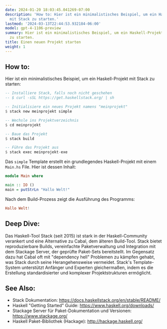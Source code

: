 ```yaml
---
date: 2024-01-20 18:03:45.041269-07:00
description: 'How to: Hier ist ein minimalistisches Beispiel, um ein Haskell-Projekt
  mit Stack zu starten.'
lastmod: '2024-03-13T22:44:53.932184-06:00'
model: gpt-4-1106-preview
summary: Hier ist ein minimalistisches Beispiel, um ein Haskell-Projekt mit Stack
  zu starten.
title: Einen neuen Projekt starten
weight: 1
---
```


## How to:
Hier ist ein minimalistisches Beispiel, um ein Haskell-Projekt mit Stack zu starten:

```Haskell
-- Installiere Stack, falls noch nicht geschehen
-- $ curl -sSL https://get.haskellstack.org/ | sh

-- Initialisiere ein neues Projekt namens "meinprojekt"
$ stack new meinprojekt simple

-- Wechsle ins Projektverzeichnis
$ cd meinprojekt

-- Baue das Projekt
$ stack build

-- Führe das Projekt aus
$ stack exec meinprojekt-exe
```

Das `simple` Template erstellt ein grundlegendes Haskell-Projekt mit einem `Main.hs` File. Hier ist dessen Inhalt:

```Haskell
module Main where

main :: IO ()
main = putStrLn "Hallo Welt!"
```

Nach dem Build-Prozess zeigt die Ausführung des Programms:

```Haskell
Hallo Welt!
```

## Deep Dive:
Das Haskell-Tool Stack (seit 2015) ist stark in der Haskell-Community verankert und eine Alternative zu Cabal, dem älteren Build-Tool. Stack bietet reproduzierbare Builds, vereinfachte Paketverwaltung und Integration mit dem Stackage Server, der geprüfte Paket-Sets bereitstellt. Im Gegensatz dazu hat Cabal oft mit "dependency hell" Problemen zu kämpfen gehabt, was Stack durch seine Herangehensweise vermeidet. Stack's Template-System unterstützt Anfänger und Experten gleichermaßen, indem es die Erstellung standardisierter und komplexer Projektstrukturen ermöglicht.

## See Also:
- Stack Dokumentation: https://docs.haskellstack.org/en/stable/README/
- Haskell "Getting Started" Guide: https://www.haskell.org/downloads/
- Stackage Server für Paket-Dokumentation und Versionen: https://www.stackage.org/
- Haskell Paket-Bibliothek (Hackage): http://hackage.haskell.org/
